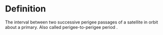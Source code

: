 # Definition

The interval between two successive perigee passages of a satellite in
orbit about a primary. Also called perigee-to-perigee period .
